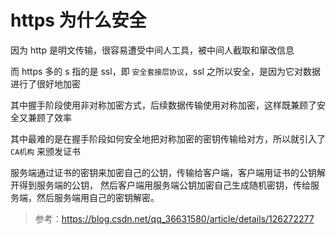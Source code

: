# https 为什么安全

因为 http 是明文传输，很容易遭受中间人工具，被中间人截取和窜改信息

而 https 多的 s 指的是 ssl，即 `安全套接层协议`，ssl 之所以安全，是因为它对数据进行了很好地加密

其中握手阶段使用非对称加密方式，后续数据传输使用对称加密，这样既兼顾了安全又兼顾了效率

其中最难的是在握手阶段如何安全地把对称加密的密钥传输给对方，所以就引入了 `CA机构` 来颁发证书

服务端通过证书的密钥来加密自己的公钥，传输给客户端，客户端用证书的公钥解开得到服务端的公钥，
然后客户端用服务端公钥加密自己生成随机密钥，传给服务端，然后服务端用自己的密钥解密。

> 参考：https://blog.csdn.net/qq_36631580/article/details/126272277
